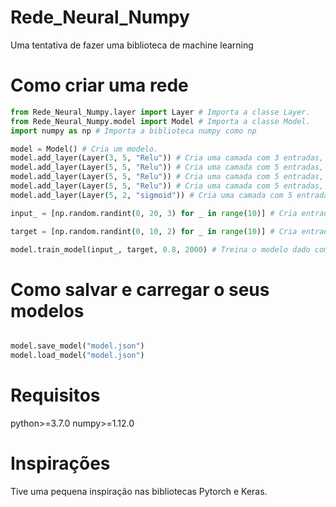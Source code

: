 # Rede_Neural_Numpy
Uma tentativa de fazer uma biblioteca de machine learning

# Como criar uma rede

```python
from Rede_Neural_Numpy.layer import Layer # Importa a classe Layer.
from Rede_Neural_Numpy.model import Model # Importa a classe Model.
import numpy as np # Importa a biblioteca numpy como np

model = Model() # Cria um modelo.
model.add_layer(Layer(3, 5, "Relu")) # Cria uma camada com 3 entradas, 5 saídas, com a ativação Relu e adiciona a mesma ao modelo criado.
model.add_layer(Layer(5, 5, "Relu")) # Cria uma camada com 5 entradas, 5 saídas, com a ativação Relu e adiciona a mesma ao modelo criado.
model.add_layer(Layer(5, 5, "Relu")) # Cria uma camada com 5 entradas, 5 saídas, com a ativação Relu e adiciona a mesma ao modelo criado.
model.add_layer(Layer(5, 5, "Relu")) # Cria uma camada com 5 entradas, 5 saídas, com a ativação Relu e adiciona a mesma ao modelo criado.
model.add_layer(Layer(5, 2, "sigmoid")) # Cria uma camada com 5 entradas, 2 saídas, com a ativação Sigmoid e adiciona a mesma ao modelo criado.

input_ = [np.random.randint(0, 20, 3) for _ in range(10)] # Cria entradas aleatorias com shape (3, ).

target = [np.random.randint(0, 10, 2) for _ in range(10)] # Cria entradas aleatorias com shape (2, ).

model.train_model(input_, target, 0.8, 2000) # Treina o modelo dado com uma taxa de 0.8 e com 2000 epocas.

```
# Como salvar e carregar o seus modelos

```python

model.save_model("model.json")
model.load_model("model.json")

```

# Requisitos
python>=3.7.0
numpy>=1.12.0

# Inspirações

Tive uma pequena inspiração nas bibliotecas Pytorch e Keras.

